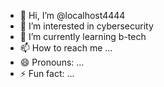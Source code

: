 - 👋 Hi, I’m @localhost4444
- 👀 I’m interested in cybersecurity
- 🌱 I’m currently learning b-tech
- 📫 How to reach me ...
- 😄 Pronouns: ...
- ⚡ Fun fact: ...

<!---
localhost4444/localhost4444 is a ✨ special ✨ repository because its `README.md` (this file) appears on your GitHub profile.
You can click the Preview link to take a look at your changes.
--->
